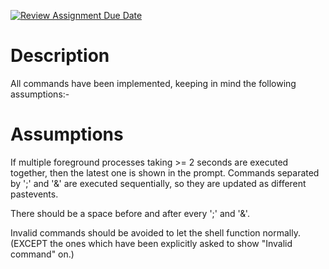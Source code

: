 [![Review Assignment Due Date](https://classroom.github.com/assets/deadline-readme-button-24ddc0f5d75046c5622901739e7c5dd533143b0c8e959d652212380cedb1ea36.svg)](https://classroom.github.com/a/76mHqLr5)
# Description
All commands have been implemented, keeping in mind the following assumptions:- 

# Assumptions
If multiple foreground processes taking >= 2 seconds are executed together, then the latest one is shown in the prompt.
Commands separated by ';' and '&' are executed sequentially, so they are updated as different pastevents.

There should be a space before and after every ';' and '&'.

Invalid commands should be avoided to let the shell function normally. (EXCEPT the ones which have been explicitly asked to show "Invalid command" on.)
